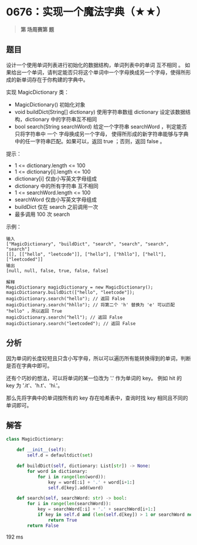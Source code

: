 # 0676：实现一个魔法字典（★★）


> **第  场周赛第  题**

## 题目

设计一个使用单词列表进行初始化的数据结构，单词列表中的单词 互不相同 。 
如果给出一个单词，请判定能否只将这个单词中一个字母换成另一个字母，使得所形成的新单词存在于你构建的字典中。

实现 MagicDictionary 类：

- MagicDictionary() 初始化对象
- void buildDict(String[] dictionary) 使用字符串数组 dictionary 设定该数据结构，dictionary 中的字符串互不相同
- bool search(String searchWord) 给定一个字符串 searchWord ，判定能否只将字符串中 一个 字母换成另一个字母，
使得所形成的新字符串能够与字典中的任一字符串匹配。如果可以，返回 true ；否则，返回 false 。

提示：

- 1 <= dictionary.length <= 100
- 1 <= dictionary[i].length <= 100
- dictionary[i] 仅由小写英文字母组成
- dictionary 中的所有字符串 互不相同
- 1 <= searchWord.length <= 100
- searchWord 仅由小写英文字母组成
- buildDict 仅在 search 之前调用一次
- 最多调用 100 次 search

 
示例：

	输入
	["MagicDictionary", "buildDict", "search", "search", "search", "search"]
	[[], [["hello", "leetcode"]], ["hello"], ["hhllo"], ["hell"], ["leetcoded"]]
	输出
	[null, null, false, true, false, false]

	解释
	MagicDictionary magicDictionary = new MagicDictionary();
	magicDictionary.buildDict(["hello", "leetcode"]);
	magicDictionary.search("hello"); // 返回 False
	magicDictionary.search("hhllo"); // 将第二个 'h' 替换为 'e' 可以匹配 "hello" ，所以返回 True
	magicDictionary.search("hell"); // 返回 False
	magicDictionary.search("leetcoded"); // 返回 False

	 
## 分析

因为单词的长度较短且只含小写字母，所以可以遍历所有能转换得到的单词，判断是否在字典中即可。

还有个巧妙的想法，可以将单词的某一位改为 '.' 作为单词的 key。
例如 hit 的 key 为 '.it'、'h.t'、'hi.'。

那么先将字典中的单词按所有的 key 存在哈希表中，查询时找 key 相同且不同的单词即可。

## 解答

```python
class MagicDictionary:

    def __init__(self):
        self.d = defaultdict(set)

    def buildDict(self, dictionary: List[str]) -> None:
        for word in dictionary:
            for i in range(len(word)):
                key = word[:i] + '.' + word[i+1:]
                self.d[key].add(word)

    def search(self, searchWord: str) -> bool:
        for i in range(len(searchWord)):
            key = searchWord[:i] + '.' + searchWord[i+1:]
            if key in self.d and (len(self.d[key]) > 1 or searchWord not in self.d[key]):
                return True
        return False
```
192 ms

